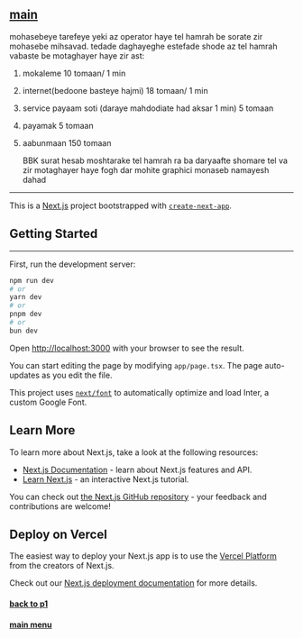 ## [main](#)

mohasebeye tarefeye yeki az operator haye tel hamrah be sorate zir mohasebe mihsavad. tedade daghayeghe estefade shode az tel hamrah vabaste be motaghayer haye zir ast:

1. mokaleme 10 tomaan/ 1 min
2. internet(bedoone basteye hajmi) 18 tomaan/ 1 min
3. service payaam soti (daraye mahdodiate had aksar 1 min) 5 tomaan
4. payamak 5 tomaan
5. aabunmaan 150 tomaan

   BBK surat hesab moshtarake tel hamrah ra ba daryaafte shomare tel va zir motaghayer haye fogh dar mohite graphici monaseb namayesh dahad

---

This is a [Next.js](https://nextjs.org/) project bootstrapped with [`create-next-app`](https://github.com/vercel/next.js/tree/canary/packages/create-next-app).

## Getting Started

---

First, run the development server:

```bash
npm run dev
# or
yarn dev
# or
pnpm dev
# or
bun dev
```

Open [http://localhost:3000](http://localhost:3000) with your browser to see the result.

You can start editing the page by modifying `app/page.tsx`. The page auto-updates as you edit the file.

This project uses [`next/font`](https://nextjs.org/docs/basic-features/font-optimization) to automatically optimize and load Inter, a custom Google Font.

## Learn More

To learn more about Next.js, take a look at the following resources:

- [Next.js Documentation](https://nextjs.org/docs) - learn about Next.js features and API.
- [Learn Next.js](https://nextjs.org/learn) - an interactive Next.js tutorial.

You can check out [the Next.js GitHub repository](https://github.com/vercel/next.js/) - your feedback and contributions are welcome!

## Deploy on Vercel

The easiest way to deploy your Next.js app is to use the [Vercel Platform](https://vercel.com/new?utm_medium=default-template&filter=next.js&utm_source=create-next-app&utm_campaign=create-next-app-readme) from the creators of Next.js.

Check out our [Next.js deployment documentation](https://nextjs.org/docs/deployment) for more details.

#### [back to p1](../)

#### [main menu](../../)
